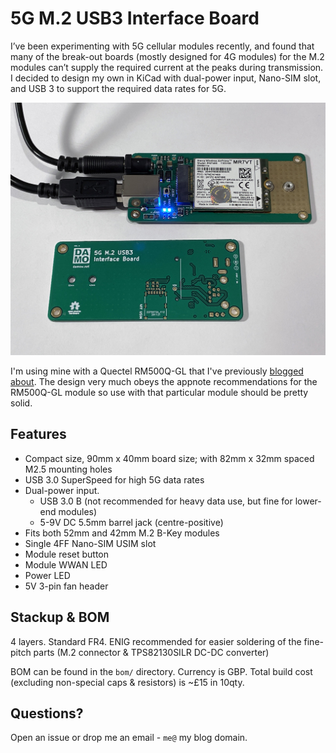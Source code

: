 # 5G M.2 USB3 Interface Board

I’ve been experimenting with 5G cellular modules recently, and found that many of the break-out boards (mostly designed for 4G modules) for the M.2 modules can’t supply the required current at the peaks during transmission. I decided to design my own in KiCad with dual-power input, Nano-SIM slot, and USB 3 to support the required data rates for 5G. 

![Board with an old 4G module installed for testing. No, I don't care about the IMEI number...](images/board-top-bottom.jpg)

I'm using mine with a Quectel RM500Q-GL that I've previously [blogged about](https://damow.net/5g-home-broadband/). The design very much obeys the appnote recommendations for the RM500Q-GL module so use with that particular module should be pretty solid.

## Features

* Compact size, 90mm x 40mm board size; with 82mm x 32mm spaced M2.5 mounting holes
* USB 3.0 SuperSpeed for high 5G data rates
* Dual-power input.
    * USB 3.0 B (not recommended for heavy data use, but fine for lower-end modules)
    * 5-9V DC 5.5mm barrel jack (centre-positive)
* Fits both 52mm and 42mm M.2 B-Key modules
* Single 4FF Nano-SIM USIM slot
* Module reset button
* Module WWAN LED
* Power LED
* 5V 3-pin fan header

## Stackup & BOM

4 layers. Standard FR4. ENIG recommended for easier soldering of the fine-pitch parts (M.2 connector & TPS82130SILR DC-DC converter)

BOM can be found in the `bom/` directory. Currency is GBP. Total build cost (excluding non-special caps & resistors) is ~£15 in 10qty.

## Questions?

Open an issue or drop me an email - `me@` my blog domain.

